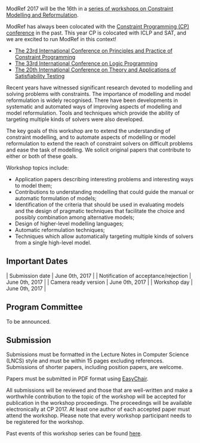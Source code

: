 

ModRef 2017 will be the 16th in a [series of workshops on Constraint Modelling and Reformulation](https://www-users.cs.york.ac.uk/~frisch/ModRef/).

ModRef has always been colocated with the [Constraint Programming (CP) conference](http://www.a4cp.org/events/cp-conference-series) in the past.
This year CP is colocated with ICLP and SAT, and we are excited to run ModRef in this context!

- [The 23rd International Conference on Principles and Practice of Constraint Programming](http://sat2017.gitlab.io/)
- [The 33rd International Conference on Logic Programming](http://iclp17.a4lp.org/)
- [The 20th International Conference on Theory and Applications of Satisfiability Testing](http://cp2017.a4cp.org/)


Recent years have witnessed significant research devoted to modelling and solving problems with constraints.
The importance of modelling and model reformulation is widely recognised.
There have been developments in systematic and automated ways of improving aspects of modelling and model reformulation.
Tools and techniques which provide the ability of targeting multiple kinds of solvers were also developed.

The key goals of this workshop are
to extend the understanding of constraint modelling, and
to automate aspects of modelling or model reformulation to extend the reach of constraint solvers on difficult problems and ease the task of modelling.
We solicit original papers that contribute to either or both of these goals.

Workshop topics include:

- Application papers describing interesting problems and interesting ways to model them;
- Contributions to understanding modelling that could guide the manual or automatic formulation of models;
- Identification of the criteria that should be used in evaluating models and the design of pragmatic techniques that facilitate the choice and possibly combination among alternative models;
- Design of higher-level modelling languages;
- Automatic reformulation techniques;
- Techniques which allow automatically targeting multiple kinds of solvers from a single high-level model.


## Important Dates

| Submission date                      | June 0th, 2017 |
| Notification of acceptance/rejection | June 0th, 2017 |
| Camera ready version                 | June 0th, 2017 |
| Workshop day                         | June 0th, 2017 |


<!-- ## Schedule -->

## Program Committee

To be announced.

<!-- | Özgür Akgün (Chair) | University of St Andrews | -->


## Submission

Submissions must be formatted in the Lecture Notes in Computer Science (LNCS) style and must be within 15 pages excluding references.
Submissions of shorter papers, including position papers, are welcome.

Papers must be submitted in PDF format using [EasyChair](http://www.easychair.org/conferences/?conf=modref2017).

All submissions will be reviewed and those that are well-written and make a worthwhile contribution to the topic of the workshop will be accepted for publication in the workshop proceedings.
The proceedings will be available electronically at CP 2017.
At least one author of each accepted paper must attend the workshop.
Please note that every workshop participant needs to be registered for the workshop.

Past events of this workshop series can be found [here](https://www-users.cs.york.ac.uk/~frisch/ModRef/).

